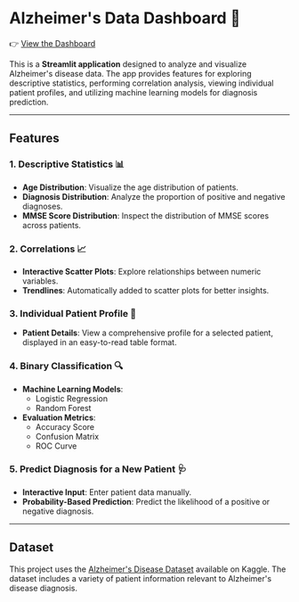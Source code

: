 # Alzheimer's Data Dashboard 🧠

👉 [View the Dashboard](https://alzheimer-s-data-dashboard.streamlit.app/)

This is a **Streamlit application** designed to analyze and visualize Alzheimer's disease data. The app provides features for exploring descriptive statistics, performing correlation analysis, viewing individual patient profiles, and utilizing machine learning models for diagnosis prediction.

---

## Features

### 1. Descriptive Statistics 📊
- **Age Distribution**: Visualize the age distribution of patients.
- **Diagnosis Distribution**: Analyze the proportion of positive and negative diagnoses.
- **MMSE Score Distribution**: Inspect the distribution of MMSE scores across patients.

### 2. Correlations 📈
- **Interactive Scatter Plots**: Explore relationships between numeric variables.
- **Trendlines**: Automatically added to scatter plots for better insights.

### 3. Individual Patient Profile 👤
- **Patient Details**: View a comprehensive profile for a selected patient, displayed in an easy-to-read table format.

### 4. Binary Classification 🔍
- **Machine Learning Models**:
  - Logistic Regression
  - Random Forest
- **Evaluation Metrics**:
  - Accuracy Score
  - Confusion Matrix
  - ROC Curve

### 5. Predict Diagnosis for a New Patient 🩺
- **Interactive Input**: Enter patient data manually.
- **Probability-Based Prediction**: Predict the likelihood of a positive or negative diagnosis.

---

## Dataset

This project uses the [Alzheimer's Disease Dataset](https://www.kaggle.com/datasets/rabieelkharoua/alzheimers-disease-dataset) available on Kaggle. The dataset includes a variety of patient information relevant to Alzheimer's disease diagnosis.
